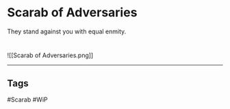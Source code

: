 # Scarab of Adversaries
They stand against you with equal enmity.

#
![[Scarab of Adversaries.png]]

---
## Tags
#Scarab
#WiP 